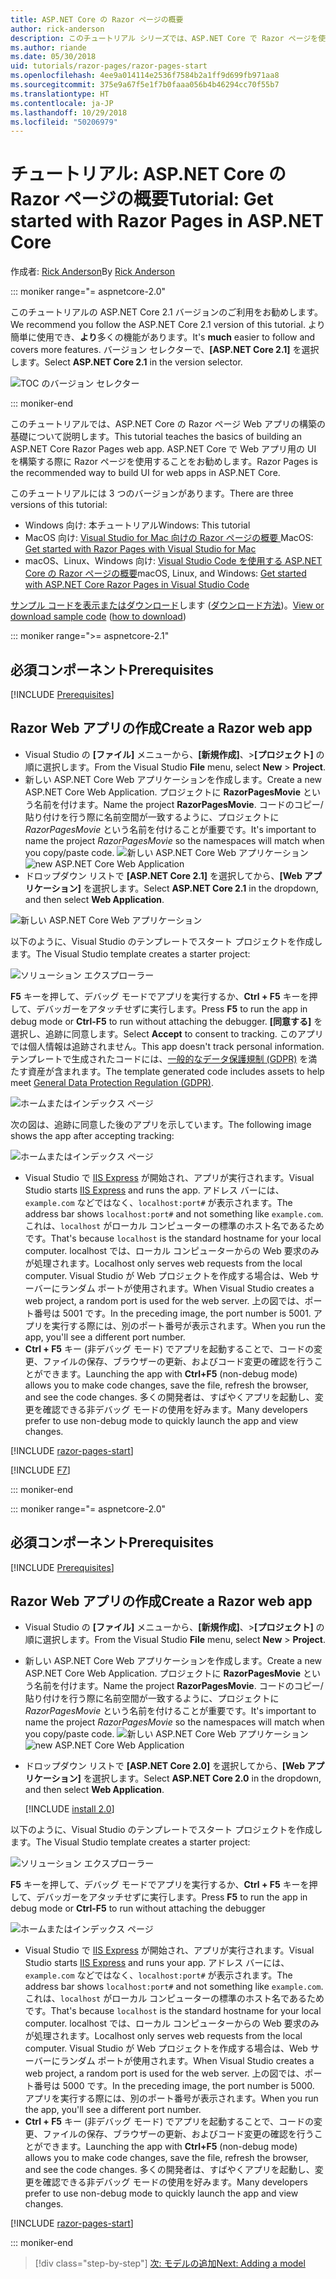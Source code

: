 ```yaml
---
title: ASP.NET Core の Razor ページの概要
author: rick-anderson
description: このチュートリアル シリーズでは、ASP.NET Core で Razor ページを使用する方法を示します。 モデルの作成、Razor ページのコードの生成、Entity Framework Core と SQL Server を使用したデータ アクセス、検索機能の追加、入力検証の追加、および移行を使用したモデルの更新の方法について説明します。
ms.author: riande
ms.date: 05/30/2018
uid: tutorials/razor-pages/razor-pages-start
ms.openlocfilehash: 4ee9a014114e2536f7584b2a1ff9d699fb971aa8
ms.sourcegitcommit: 375e9a67f5e1f7b0faaa056b4b46294cc70f55b7
ms.translationtype: HT
ms.contentlocale: ja-JP
ms.lasthandoff: 10/29/2018
ms.locfileid: "50206979"
---
```

# <a name="tutorial-get-started-with-razor-pages-in-aspnet-core"></a><span data-ttu-id="4570c-104">チュートリアル: ASP.NET Core の Razor ページの概要</span><span class="sxs-lookup"><span data-stu-id="4570c-104">Tutorial: Get started with Razor Pages in ASP.NET Core</span></span>

<span data-ttu-id="4570c-105">作成者: [Rick Anderson](https://twitter.com/RickAndMSFT)</span><span class="sxs-lookup"><span data-stu-id="4570c-105">By [Rick Anderson](https://twitter.com/RickAndMSFT)</span></span>

::: moniker range="= aspnetcore-2.0"

<span data-ttu-id="4570c-106">このチュートリアルの ASP.NET Core 2.1 バージョンのご利用をお勧めします。</span><span class="sxs-lookup"><span data-stu-id="4570c-106">We recommend you follow the ASP.NET Core 2.1 version of this tutorial.</span></span> <span data-ttu-id="4570c-107">より簡単に使用でき、**より**多くの機能があります。</span><span class="sxs-lookup"><span data-stu-id="4570c-107">It's **much** easier to follow and covers more features.</span></span> <span data-ttu-id="4570c-108">バージョン セレクターで、**[ASP.NET Core 2.1]** を選択します。</span><span class="sxs-lookup"><span data-stu-id="4570c-108">Select **ASP.NET Core 2.1** in the version selector.</span></span>

![TOC のバージョン セレクター](razor-pages-start/_static/v21.png)

::: moniker-end

<span data-ttu-id="4570c-110">このチュートリアルでは、ASP.NET Core の Razor ページ Web アプリの構築の基礎について説明します。</span><span class="sxs-lookup"><span data-stu-id="4570c-110">This tutorial teaches the basics of building an ASP.NET Core Razor Pages web app.</span></span> <span data-ttu-id="4570c-111">ASP.NET Core で Web アプリ用の UI を構築する際に Razor ページを使用することをお勧めします。</span><span class="sxs-lookup"><span data-stu-id="4570c-111">Razor Pages is the recommended way to build UI for web apps in ASP.NET Core.</span></span>

<span data-ttu-id="4570c-112">このチュートリアルには 3 つのバージョンがあります。</span><span class="sxs-lookup"><span data-stu-id="4570c-112">There are three versions of this tutorial:</span></span>

* <span data-ttu-id="4570c-113">Windows 向け: 本チュートリアル</span><span class="sxs-lookup"><span data-stu-id="4570c-113">Windows: This tutorial</span></span>
* <span data-ttu-id="4570c-114">MacOS 向け: [Visual Studio for Mac 向けの Razor ページの概要 ](xref:tutorials/razor-pages-mac/razor-pages-start)</span><span class="sxs-lookup"><span data-stu-id="4570c-114">MacOS: [Get started with Razor Pages with Visual Studio for Mac](xref:tutorials/razor-pages-mac/razor-pages-start)</span></span>
* <span data-ttu-id="4570c-115">macOS、Linux、Windows 向け: [Visual Studio Code を使用する ASP.NET Core の Razor ページの概要](xref:tutorials/razor-pages-vsc/razor-pages-start)</span><span class="sxs-lookup"><span data-stu-id="4570c-115">macOS, Linux, and Windows: [Get started with ASP.NET Core Razor Pages in Visual Studio Code](xref:tutorials/razor-pages-vsc/razor-pages-start)</span></span>

<span data-ttu-id="4570c-116">[サンプル コードを表示またはダウンロード](https://github.com/aspnet/Docs/tree/master/aspnetcore/tutorials/razor-pages/razor-pages-start/sample)します ([ダウンロード方法](xref:index#how-to-download-a-sample))。</span><span class="sxs-lookup"><span data-stu-id="4570c-116">[View or download sample code](https://github.com/aspnet/Docs/tree/master/aspnetcore/tutorials/razor-pages/razor-pages-start/sample) ([how to download](xref:index#how-to-download-a-sample))</span></span>

::: moniker range=">= aspnetcore-2.1"

## <a name="prerequisites"></a><span data-ttu-id="4570c-117">必須コンポーネント</span><span class="sxs-lookup"><span data-stu-id="4570c-117">Prerequisites</span></span>

[!INCLUDE [Prerequisites](~/includes/net-core-prereqs-windows.md)]

## <a name="create-a-razor-web-app"></a><span data-ttu-id="4570c-118">Razor Web アプリの作成</span><span class="sxs-lookup"><span data-stu-id="4570c-118">Create a Razor web app</span></span>

* <span data-ttu-id="4570c-119">Visual Studio の **[ファイル]** メニューから、**[新規作成]**、>**[プロジェクト]** の順に選択します。</span><span class="sxs-lookup"><span data-stu-id="4570c-119">From the Visual Studio **File** menu, select **New** > **Project**.</span></span>
* <span data-ttu-id="4570c-120">新しい ASP.NET Core Web アプリケーションを作成します。</span><span class="sxs-lookup"><span data-stu-id="4570c-120">Create a new ASP.NET Core Web Application.</span></span> <span data-ttu-id="4570c-121">プロジェクトに **RazorPagesMovie** という名前を付けます。</span><span class="sxs-lookup"><span data-stu-id="4570c-121">Name the project **RazorPagesMovie**.</span></span> <span data-ttu-id="4570c-122">コードのコピー/貼り付けを行う際に名前空間が一致するように、プロジェクトに *RazorPagesMovie* という名前を付けることが重要です。</span><span class="sxs-lookup"><span data-stu-id="4570c-122">It's important to name the project *RazorPagesMovie* so the namespaces will match when you copy/paste code.</span></span>
 <span data-ttu-id="4570c-123">![新しい ASP.NET Core Web アプリケーション](razor-pages-start/_static/np_2.1.png)</span><span class="sxs-lookup"><span data-stu-id="4570c-123">![new ASP.NET Core Web Application](razor-pages-start/_static/np_2.1.png)</span></span>
* <span data-ttu-id="4570c-124">ドロップダウン リストで **[ASP.NET Core 2.1]** を選択してから、**[Web アプリケーション]** を選択します。</span><span class="sxs-lookup"><span data-stu-id="4570c-124">Select **ASP.NET Core 2.1** in the dropdown, and then select **Web Application**.</span></span>

 ![新しい ASP.NET Core Web アプリケーション](razor-pages-start/_static/np_2_2.1.png)

<span data-ttu-id="4570c-126">以下のように、Visual Studio のテンプレートでスタート プロジェクトを作成します。</span><span class="sxs-lookup"><span data-stu-id="4570c-126">The Visual Studio template creates a starter project:</span></span>

![ソリューション エクスプローラー](razor-pages-start/_static/se2.1.png)

<span data-ttu-id="4570c-128">**F5** キーを押して、デバッグ モードでアプリを実行するか、**Ctrl + F5** キーを押して、デバッガーをアタッチせずに実行します。</span><span class="sxs-lookup"><span data-stu-id="4570c-128">Press **F5** to run the app in debug mode or **Ctrl-F5** to run without attaching the debugger.</span></span> <span data-ttu-id="4570c-129">**[同意する]** を選択し、追跡に同意します。</span><span class="sxs-lookup"><span data-stu-id="4570c-129">Select **Accept** to consent to tracking.</span></span> <span data-ttu-id="4570c-130">このアプリでは個人情報は追跡されません。</span><span class="sxs-lookup"><span data-stu-id="4570c-130">This app doesn't track personal information.</span></span> <span data-ttu-id="4570c-131">テンプレートで生成されたコードには、[一般的なデータ保護規制 (GDPR)](xref:security/gdpr) を満たす資産が含まれます。</span><span class="sxs-lookup"><span data-stu-id="4570c-131">The template generated code includes assets to help meet [General Data Protection Regulation (GDPR)](xref:security/gdpr).</span></span>

![ホームまたはインデックス ページ](razor-pages-start/_static/homeGDPR.png)

<span data-ttu-id="4570c-133">次の図は、追跡に同意した後のアプリを示しています。</span><span class="sxs-lookup"><span data-stu-id="4570c-133">The following image shows the app after accepting tracking:</span></span>

![ホームまたはインデックス ページ](razor-pages-start/_static/home2.1.png)

* <span data-ttu-id="4570c-135">Visual Studio で [IIS Express](/iis/extensions/introduction-to-iis-express/iis-express-overview) が開始され、アプリが実行されます。</span><span class="sxs-lookup"><span data-stu-id="4570c-135">Visual Studio starts [IIS Express](/iis/extensions/introduction-to-iis-express/iis-express-overview) and runs the app.</span></span> <span data-ttu-id="4570c-136">アドレス バーには、`example.com` などではなく、`localhost:port#` が表示されます。</span><span class="sxs-lookup"><span data-stu-id="4570c-136">The address bar shows `localhost:port#` and not something like `example.com`.</span></span> <span data-ttu-id="4570c-137">これは、`localhost` がローカル コンピューターの標準のホスト名であるためです。</span><span class="sxs-lookup"><span data-stu-id="4570c-137">That's because `localhost` is the standard hostname for your local computer.</span></span> <span data-ttu-id="4570c-138">localhost では、ローカル コンピューターからの Web 要求のみが処理されます。</span><span class="sxs-lookup"><span data-stu-id="4570c-138">Localhost only serves web requests from the local computer.</span></span> <span data-ttu-id="4570c-139">Visual Studio が Web プロジェクトを作成する場合は、Web サーバーにランダム ポートが使用されます。</span><span class="sxs-lookup"><span data-stu-id="4570c-139">When Visual Studio creates a web project, a random port is used for the web server.</span></span> <span data-ttu-id="4570c-140">上の図では、ポート番号は 5001 です。</span><span class="sxs-lookup"><span data-stu-id="4570c-140">In the preceding image, the port number is 5001.</span></span> <span data-ttu-id="4570c-141">アプリを実行する際には、別のポート番号が表示されます。</span><span class="sxs-lookup"><span data-stu-id="4570c-141">When you run the app, you'll see a different port number.</span></span>
* <span data-ttu-id="4570c-142">**Ctrl + F5** キー (非デバッグ モード) でアプリを起動することで、コードの変更、ファイルの保存、ブラウザーの更新、およびコード変更の確認を行うことができます。</span><span class="sxs-lookup"><span data-stu-id="4570c-142">Launching the app with **Ctrl+F5** (non-debug mode) allows you to make code changes, save the file, refresh the browser, and see the code changes.</span></span> <span data-ttu-id="4570c-143">多くの開発者は、すばやくアプリを起動し、変更を確認できる非デバッグ モードの使用を好みます。</span><span class="sxs-lookup"><span data-stu-id="4570c-143">Many developers prefer to use non-debug mode to quickly launch the app and view changes.</span></span>

[!INCLUDE [razor-pages-start](~/includes/RP/2.1/razor-pages-start.md)]

[!INCLUDE [F7](~/includes/RP/F7.md)]

::: moniker-end

::: moniker range="= aspnetcore-2.0"

## <a name="prerequisites"></a><span data-ttu-id="4570c-144">必須コンポーネント</span><span class="sxs-lookup"><span data-stu-id="4570c-144">Prerequisites</span></span>

[!INCLUDE [Prerequisites](~/includes/net-core-prereqs-windows.md)]

## <a name="create-a-razor-web-app"></a><span data-ttu-id="4570c-145">Razor Web アプリの作成</span><span class="sxs-lookup"><span data-stu-id="4570c-145">Create a Razor web app</span></span>

* <span data-ttu-id="4570c-146">Visual Studio の **[ファイル]** メニューから、**[新規作成]**、>**[プロジェクト]** の順に選択します。</span><span class="sxs-lookup"><span data-stu-id="4570c-146">From the Visual Studio **File** menu, select **New** > **Project**.</span></span>
* <span data-ttu-id="4570c-147">新しい ASP.NET Core Web アプリケーションを作成します。</span><span class="sxs-lookup"><span data-stu-id="4570c-147">Create a new ASP.NET Core Web Application.</span></span> <span data-ttu-id="4570c-148">プロジェクトに **RazorPagesMovie** という名前を付けます。</span><span class="sxs-lookup"><span data-stu-id="4570c-148">Name the project **RazorPagesMovie**.</span></span> <span data-ttu-id="4570c-149">コードのコピー/貼り付けを行う際に名前空間が一致するように、プロジェクトに *RazorPagesMovie* という名前を付けることが重要です。</span><span class="sxs-lookup"><span data-stu-id="4570c-149">It's important to name the project *RazorPagesMovie* so the namespaces will match when you copy/paste code.</span></span>
  <span data-ttu-id="4570c-150">![新しい ASP.NET Core Web アプリケーション](../../razor-pages/index/_static/np.png)</span><span class="sxs-lookup"><span data-stu-id="4570c-150">![new ASP.NET Core Web Application](../../razor-pages/index/_static/np.png)</span></span>
* <span data-ttu-id="4570c-151">ドロップダウン リストで **[ASP.NET Core 2.0]** を選択してから、**[Web アプリケーション]** を選択します。</span><span class="sxs-lookup"><span data-stu-id="4570c-151">Select **ASP.NET Core 2.0** in the dropdown, and then select **Web Application**.</span></span>

  [!INCLUDE [install 2.0](~/includes/dotnetcore-on-dotnetfx-vs.md)]

<span data-ttu-id="4570c-152">以下のように、Visual Studio のテンプレートでスタート プロジェクトを作成します。</span><span class="sxs-lookup"><span data-stu-id="4570c-152">The Visual Studio template creates a starter project:</span></span>

![ソリューション エクスプローラー](razor-pages-start/_static/se.png)

<span data-ttu-id="4570c-154">**F5** キーを押して、デバッグ モードでアプリを実行するか、**Ctrl + F5** キーを押して、デバッガーをアタッチせずに実行します。</span><span class="sxs-lookup"><span data-stu-id="4570c-154">Press **F5** to run the app in debug mode or **Ctrl-F5** to run without attaching the debugger</span></span>

![ホームまたはインデックス ページ](razor-pages-start/_static/home.png)

* <span data-ttu-id="4570c-156">Visual Studio で [IIS Express](/iis/extensions/introduction-to-iis-express/iis-express-overview) が開始され、アプリが実行されます。</span><span class="sxs-lookup"><span data-stu-id="4570c-156">Visual Studio starts [IIS Express](/iis/extensions/introduction-to-iis-express/iis-express-overview) and runs your app.</span></span> <span data-ttu-id="4570c-157">アドレス バーには、`example.com` などではなく、`localhost:port#` が表示されます。</span><span class="sxs-lookup"><span data-stu-id="4570c-157">The address bar shows `localhost:port#` and not something like `example.com`.</span></span> <span data-ttu-id="4570c-158">これは、`localhost` がローカル コンピューターの標準のホスト名であるためです。</span><span class="sxs-lookup"><span data-stu-id="4570c-158">That's because `localhost` is the standard hostname for your local computer.</span></span> <span data-ttu-id="4570c-159">localhost では、ローカル コンピューターからの Web 要求のみが処理されます。</span><span class="sxs-lookup"><span data-stu-id="4570c-159">Localhost only serves web requests from the local computer.</span></span> <span data-ttu-id="4570c-160">Visual Studio が Web プロジェクトを作成する場合は、Web サーバーにランダム ポートが使用されます。</span><span class="sxs-lookup"><span data-stu-id="4570c-160">When Visual Studio creates a web project, a random port is used for the web server.</span></span> <span data-ttu-id="4570c-161">上の図では、ポート番号は 5000 です。</span><span class="sxs-lookup"><span data-stu-id="4570c-161">In the preceding image, the port number is 5000.</span></span> <span data-ttu-id="4570c-162">アプリを実行する際には、別のポート番号が表示されます。</span><span class="sxs-lookup"><span data-stu-id="4570c-162">When you run the app, you'll see a different port number.</span></span>
* <span data-ttu-id="4570c-163">**Ctrl + F5** キー (非デバッグ モード) でアプリを起動することで、コードの変更、ファイルの保存、ブラウザーの更新、およびコード変更の確認を行うことができます。</span><span class="sxs-lookup"><span data-stu-id="4570c-163">Launching the app with **Ctrl+F5** (non-debug mode) allows you to make code changes, save the file, refresh the browser, and see the code changes.</span></span> <span data-ttu-id="4570c-164">多くの開発者は、すばやくアプリを起動し、変更を確認できる非デバッグ モードの使用を好みます。</span><span class="sxs-lookup"><span data-stu-id="4570c-164">Many developers prefer to use non-debug mode to quickly launch the app and view changes.</span></span>

[!INCLUDE [razor-pages-start](~/includes/RP/razor-pages-start.md)]

::: moniker-end

> [!div class="step-by-step"]
> [<span data-ttu-id="4570c-165">次: モデルの追加</span><span class="sxs-lookup"><span data-stu-id="4570c-165">Next: Adding a model</span></span>](xref:tutorials/razor-pages/model)
